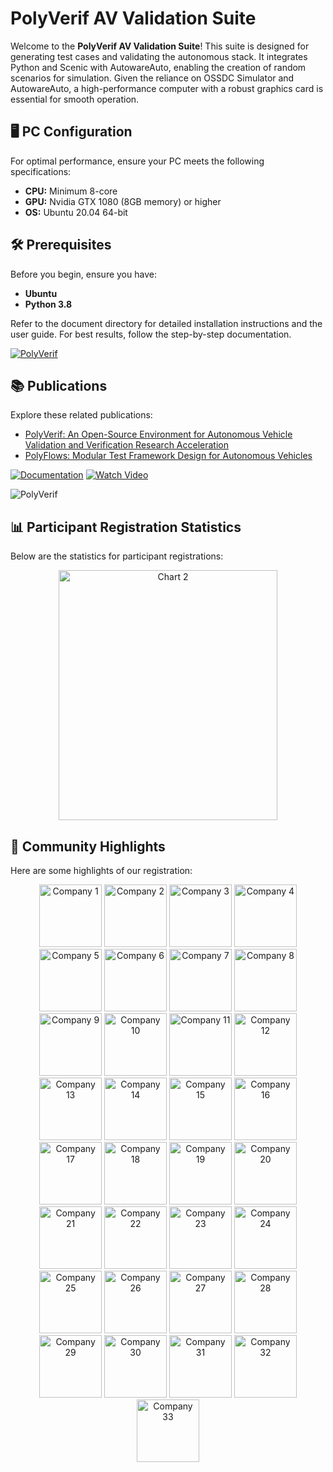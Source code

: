 # PolyVerif AV Validation Suite

Welcome to the **PolyVerif AV Validation Suite**! This suite is designed for generating test cases and validating the autonomous stack. It integrates Python and Scenic with AutowareAuto, enabling the creation of random scenarios for simulation. Given the reliance on OSSDC Simulator and AutowareAuto, a high-performance computer with a robust graphics card is essential for smooth operation.

## 🖥️ PC Configuration

For optimal performance, ensure your PC meets the following specifications:

- **CPU:** Minimum 8-core
- **GPU:** Nvidia GTX 1080 (8GB memory) or higher
- **OS:** Ubuntu 20.04 64-bit

## 🛠️ Prerequisites

Before you begin, ensure you have:

- **Ubuntu**
- **Python 3.8**

Refer to the document directory for detailed installation instructions and the user guide. For best results, follow the step-by-step documentation.

[![PolyVerif](https://img.shields.io/badge/PolyVerif-blue?style=for-the-badge)](https://www.avvc.net/)

## 📚 Publications

Explore these related publications:

- [PolyVerif: An Open-Source Environment for Autonomous Vehicle Validation and Verification Research Acceleration](https://ieeexplore.ieee.org/document/10075634)
- [PolyFlows: Modular Test Framework Design for Autonomous Vehicles](https://ieeexplore.ieee.org/document/10607079)

[![Documentation](https://img.shields.io/badge/Documentation-red?style=for-the-badge)](https://github.com/PolyVerifFramework/PolyVerif/tree/PolyVerif-OSSDC-SIM/Document) 
[![Watch Video](https://img.shields.io/badge/Watch_Video-red?style=for-the-badge)](https://www.youtube.com/playlist?list=PLdaz5YCiVlEn_l22XnQp6pS2KvE3BOX23)

![PolyVerif](https://drive.google.com/uc?export=view&id=1tTEotG_E1Kpgxs7zuP5BslOgRJ57vTWV)

## 📊 Participant Registration Statistics

Below are the statistics for participant registrations:

<div align="center">
    <img src="https://drive.google.com/uc?export=view&id=1WL6syz6dyGdTf_EEgOMimyXk5s08z6kc" alt="Chart 2" width="350" height="400"/>
</div>

## 🌟 Community Highlights

Here are some highlights of our registration:
<div align="center">
    <img src="https://drive.google.com/uc?export=view&id=1ewfnfsn_HXmQ_z19nxY9O4jSNtfeig5H" alt="Company 1" width="100" height="100"/>
    <img src="https://drive.google.com/uc?export=view&id=1hkIC43rOhDV-PkNybJQdZJeVFdNktKAz" alt="Company 2" width="100" height="100"/>
    <img src="https://drive.google.com/uc?export=view&id=15kjaxm-TIAh4pUMz7c4o-iGPEnP_VgaG" alt="Company 3" width="100" height="100"/>
    <img src="https://drive.google.com/uc?export=view&id=1Z3-O-3FtiQVTJ-ksA5cXgZ8GZub15vPn" alt="Company 4" width="100" height="100"/>
    <img src="https://drive.google.com/uc?export=view&id=1WDvYHgIo9D2VvX3FXz7HIw5am1kO7wDe" alt="Company 5" width="100" height="100"/>
    <img src="https://drive.google.com/uc?export=view&id=1pdDmHpBtxZquW_b1EpSjj3xUm_erPjrD" alt="Company 6" width="100" height="100"/>
    <img src="https://drive.google.com/uc?export=view&id=1Cvxmfh8chtIVptG6rEfyVjeHTFGhoRW1" alt="Company 7" width="100" height="100"/>
    <img src="https://drive.google.com/uc?export=view&id=1S2TDXGmWWXYcW8U2LV1a9vV8T0n7po4k" alt="Company 8" width="100" height="100"/>
    <img src="https://drive.google.com/uc?export=view&id=1v7-JuMgyfhCA41-lnIOA_yW6yW716cn5" alt="Company 9" width="100" height="100"/>
    <img src="https://drive.google.com/uc?export=view&id=1ZvFMpTN892cCWFRHrfFkuD6xuOecNfBY" alt="Company 10" width="100" height="100"/>
    <img src="https://drive.google.com/uc?export=view&id=1E2aMJKCvJCniWugqJpZPBK2t8QoJtobb" alt="Company 11" width="100" height="100"/>
    <img src="https://drive.google.com/uc?export=view&id=1h1kf9id3rkw6tdFBZvf4lX9s4c98a313" alt="Company 12" width="100" height="100"/>
    <img src="https://drive.google.com/uc?export=view&id=1nehbTTylELkMHcbkqx6FQSQSZ2-Y8rGM" alt="Company 13" width="100" height="100"/>
    <img src="https://drive.google.com/uc?export=view&id=1gZEti-PBskcOS7P61kJD31cUzIeuiUu9" alt="Company 14" width="100" height="100"/>
    <img src="https://drive.google.com/uc?export=view&id=1B9m8nqfHWQAjv-VykCN2KdOUiGflIG-b" alt="Company 15" width="100" height="100"/>
    <img src="https://drive.google.com/uc?export=view&id=1A2KJEcTihNtaogPhaYV10TfTNdwc1YLt" alt="Company 16" width="100" height="100"/>
    <img src="https://drive.google.com/uc?export=view&id=1qE1Ooo4oAOhDEpMqIMoExGXNRK_ww8Tm" alt="Company 17" width="100" height="100"/>
    <img src="https://drive.google.com/uc?export=view&id=1wPv2C0xJvdsIz3WffJVP5_hVr8TyZPkR" alt="Company 18" width="100" height="100"/>
    <img src="https://drive.google.com/uc?export=view&id=1VR573_BCS2l8H7M1Ocm-K2KN4atbUAfT" alt="Company 19" width="100" height="100"/>
    <img src="https://drive.google.com/uc?export=view&id=1BAGawqq8jfT5XSP5avkXsRj9gQEVUdF0" alt="Company 20" width="100" height="100"/>
    <img src="https://drive.google.com/uc?export=view&id=18_7hiauBNHHAn5O1O9rSzC06nEpSCYcW" alt="Company 21" width="100" height="100"/>
    <img src="https://drive.google.com/uc?export=view&id=10q6rLam-HLhjNfGo1etub_gWgRQvHSVu" alt="Company 22" width="100" height="100"/>
    <img src="https://drive.google.com/uc?export=view&id=1D520jFgud9scQCLUGwjnFE9btFxES17U" alt="Company 23" width="100" height="100"/>
    <img src="https://drive.google.com/uc?export=view&id=1yxgJV65f0d9BH_Uf9VJTyhr64cRXOQer" alt="Company 24" width="100" height="100"/>
    <img src="https://drive.google.com/uc?export=view&id=1TjzD8-iJM68WLkdInJZCTufXlmTgxyEv" alt="Company 25" width="100" height="100"/>
    <img src="https://drive.google.com/uc?export=view&id=1RnZiUoSs-xCUuXJYIa9AecVwIXD_kfiP" alt="Company 26" width="100" height="100"/>
    <img src="https://drive.google.com/uc?export=view&id=1r3gyPz7F_ZuktcpnL6mrkFZJcVYJxZDs" alt="Company 27" width="100" height="100"/>
    <img src="https://drive.google.com/uc?export=view&id=1sSjZciq2PBpKAfiMAkBOUuDA15lBnIq7" alt="Company 28" width="100" height="100"/>
    <img src="https://drive.google.com/uc?export=view&id=19m9o6gW41RUhMof6_qL2tLrPbf8Tb4JC" alt="Company 29" width="100" height="100"/>
    <img src="https://drive.google.com/uc?export=view&id=1GJCW_wHrju3MDGLyGpiJM_DMIyRtBdpz" alt="Company 30" width="100" height="100"/>
    <img src="https://drive.google.com/uc?export=view&id=1JPn28hDixHR6Zb8iovttPjgSOrme4UpE" alt="Company 31" width="100" height="100"/>
    <img src="https://drive.google.com/uc?export=view&id=1iFmM9OIoND1_2AbBuDbaUoNup-zAQvCa" alt="Company 32" width="100" height="100"/>
    <img src="https://drive.google.com/uc?export=view&id=1uf3oCN6BIodUG9i2wMQFgjUtDuoWkrFH" alt="Company 33" width="100" height="100"/>
</div>

